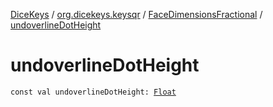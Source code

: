 [DiceKeys](../../index.md) / [org.dicekeys.keysqr](../index.md) / [FaceDimensionsFractional](index.md) / [undoverlineDotHeight](./undoverline-dot-height.md)

# undoverlineDotHeight

`const val undoverlineDotHeight: `[`Float`](https://kotlinlang.org/api/latest/jvm/stdlib/kotlin/-float/index.html)